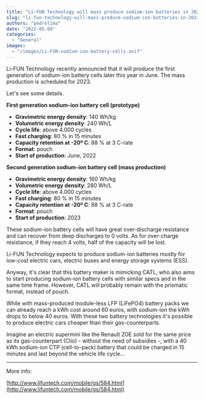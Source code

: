 ```yaml
---
title: "Li-FUN Technology will mass produce sodium-ion batteries in 2023"
slug: "li-fun-technology-will-mass-produce-sodium-ion-batteries-in-2023"
authors: "pedrolima"
date: "2022-05-04"
categories:
  - "General"
images:
  - "/images/Li-FUN-sodium-ion-battery-cells.avif"
---
```


Li-FUN Technology recently announced that it will produce the first generation of sodium-ion battery cells later this year in June. The mass production is scheduled for 2023.

Let's see some details.

**First generation sodium-ion battery cell (prototype)**

- **Gravimetric energy density**: 140 Wh/kg
- **Volumetric energy density**: 240 Wh/L
- **Cycle life**: above 4.000 cycles
- **Fast charging**: 80 % in 15 minutes
- **Capacity retention at -20º C**: 88 % at 3 C-rate
- **Format**: pouch
- **Start of production**: June, 2022

**Second generation sodium-ion battery cell (mass production)**

- **Gravimetric energy density**: 160 Wh/kg
- **Volumetric energy density**: 280 Wh/L
- **Cycle life**: above 4.000 cycles
- **Fast charging**: 80 % in 15 minutes
- **Capacity retention at -20º C**: 88 % at 3 C-rate
- **Format**: pouch
- **Start of production**: 2023

These sodium-ion battery cells will have great over-discharge resistance and can recover from deep discharges to 0 volts. As for over-charge resistance, if they reach 4 volts, half of the capacity will be lost.

Li-FUN Technology expects to produce sodium-ion batteries mostly for low-cost electric cars, electric buses and energy storage systems (ESS).

Anyway, it's clear that this battery maker is mimicking CATL, who also aims to start producing sodium-ion battery cells with similar specs and in the same time frame. However, CATL will probably remain with the prismatic format, instead of pouch.

While with mass-produced module-less LFP (LiFePO4) battery packs we can already reach a kWh cost around 60 euros, with sodium-ion the kWh drops to below 40 euros. With these two battery technologies it's possible to produce electric cars cheaper than their gas-counterparts.

Imagine an electric supermini like the Renault ZOE sold for the same price as its gas-counterpart (Clio) - without the need of subsidies -, with a 40 kWh sodium-ion CTP (cell-to-pack) battery that could be charged in 15 minutes and last beyond the vehicle life cycle...

---

More info:

[http://www.lifuntech.com/mobile/gs/584.html](http://www.lifuntech.com/mobile/gs/584.html)
